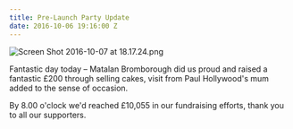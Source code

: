 ```yaml
---
title: Pre-Launch Party Update
date: 2016-10-06 19:16:00 Z
---
```


![Screen Shot 2016-10-07 at 18.17.24.png](/uploads/Screen%20Shot%202016-10-07%20at%2018.17.24.png)

Fantastic day today – Matalan Bromborough did us proud and raised a fantastic £200 through selling cakes, visit from Paul Hollywood's mum added to the sense of occasion.

By 8.00 o'clock we'd reached £10,055 in our fundraising efforts, thank you to all our supporters.